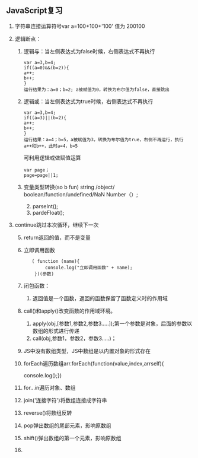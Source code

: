 ## JavaScript复习

1. 字符串连接运算符号var a=100+100+'100'  值为 200100

2. 逻辑断点：

   1. 逻辑与：当左侧表达式为false时候，右侧表达式不再执行

      ```
      var a=3,b=4;
      if((a=0)&&(b=2)){
      a++;
      b++;
      }
      运行结果为：a=0；b=2; a被赋值为0，转换为布尔值为false，直接跳出
      ```

      

   2. 逻辑或：当左侧表达式为true时候，右侧表达式不再执行

      ```
      var a=3,b=4;
      if((a=3)||(b=2){
      a++;
      b++;
      }
      运行结果：a=4；b=5，a被赋值为3，转换为布尔值为true，右侧不再运行，执行a++和b++，此时a=4，b=5
      ```

      可利用逻辑或做赋值运算

      ```
      var page；
      page=page||1;
      ```

   3. 变量类型转换(so b fun)    string /object/ boolean/function/undefined/NaN Number（）;

      2. parseInt();
      3. pardeFloat();
   
4. continue跳过本次循环，继续下一次
   
   5. return返回的值，而不是变量
   
   6. 立即调用函数
   
      ```
         ( function (name){
              console.log("立即调用函数" + name);
          })(参数)
      ```
   
   7. 闭包函数：
   
      1. 返回值是一个函数，返回的函数保留了函数定义时的作用域
   
   8. call()和apply()改变函数的作用域环境。 
   
      1. apply(obj,[参数1,参数2,参数3.....]);第一个参数是对象，后面的参数以数组的形式进行传递
      2. call(obj,参数1，参数2，参数3.....)；
   
   9. JS中没有数组类型，JS中数组是以内置对象的形式存在
   
   10. forEach遍历数组arr.forEach(function(value,index,arrself){
   
       console.log();})
   
   11. for...in遍历对象、数组
   
   12. join('连接字符')将数组连接成字符串
   
   13. reverse()将数组反转
   
   14. pop弹出数组的尾部元素，影响原数组
   
   15. shift()弹出数组的第一个元素，影响原数组
   
   16. 